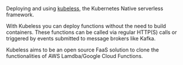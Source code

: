 Deploying and using [kubeless](https://github.com/kubeless/kubeless), the Kubernetes Native serverless framework.

With Kubeless you can deploy functions without the need to build containers. These functions can be called via regular HTTP(S) calls or triggered by events submitted to message brokers like Kafka.

Kubeless aims to be an open source FaaS solution to clone the functionalities of AWS Lamdba/Google Cloud Functions.
